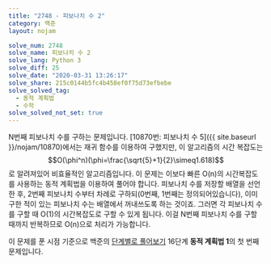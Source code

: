 ```yaml
---
title: "2748 - 피보나치 수 2"
category: 백준
layout: nojam

solve_num: 2748
solve_name: 피보나치 수 2
solve_lang: Python 3
solve_diff: 25
solve_date: "2020-03-31 13:26:17"
solve_share: 215c0144b5fc4b458ef0f75d73efbebe
solve_solved_tag:
  - 동적 계획법
  - 수학
solve_solved_not_set: true
---
```


N번째 피보나치 수를 구하는 문제입니다. [10870번: 피보나치 수 5]({{ site.baseurl }}/nojam/10870)에서는 재귀 함수를 이용하여 구했지만, 이 알고리즘의 시간 복잡도는 $$O(\phi^n)(\phi=\frac{\sqrt{5}+1}{2}\simeq1.618)$$로 알려져있어 비효율적인 알고리즘입니다. 이 문제는 이보다 빠른 O(n)의 시간복잡도를 사용하는 동적 계획법을 이용하여 풀어야 합니다. 피보나치 수를 저장할 배열을 선언한 후, 2번째 피보나치 수부터 차례로 구하되(0번째, 1번째는 정의되어있습니다), 이미 구한 적이 있는 피보나치 수는 배열에서 꺼내쓰도록 하는 것이죠. 그러면 각 피보나치 수를 구할 때 O(1)의 시간복잡도로 구할 수 있게 됩니다. 이걸 N번째 피보나치 수를 구할 때까지 반복하므로 O(n)으로 처리가 가능합니다.

이 문제를 푼 시점 기준으로 백준의 [단계별로 풀어보기](http://noj.am/p/s) 16단계 **동적 계획법 1**의 첫 번째 문제입니다.
